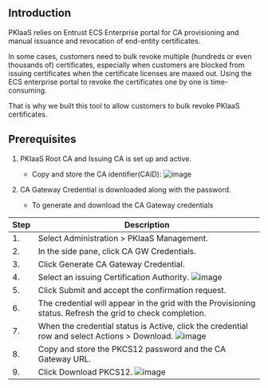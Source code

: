 ## Introduction
PKIaaS relies on Entrust ECS Enterprise portal for CA provisioning and manual issuance and revocation of end-entity certificates. 

In some cases, customers need to bulk revoke multiple (hundreds or even thousands of) certificates, especially when customers are blocked from issuing certificates when the certificate licenses are maxed out.  Using the ECS enterprise portal to revoke the certificates one by one is time-consuming.  

That is why we built this tool to allow customers to bulk revoke PKIaaS certificates.

## Prerequisites
1. PKIaaS Root CA and Issuing CA is set up and active.
   - Copy and store the CA identifier(CAID):
![image](https://user-images.githubusercontent.com/98990887/171658845-a006a93b-bda6-4cf5-9026-b7fa3f734b32.png)

2. CA Gateway Credential is downloaded along with the password.
   - To generate and download the CA Gateway credentials

| Step | Description |
| --- | --- |
| 1. | Select Administration > PKIaaS Management. |
| 2. | In the side pane, click CA GW Credentials. |
| 3. | Click Generate CA Gateway Credential. |
| 4. | Select an issuing Certification Authority. ![image](https://user-images.githubusercontent.com/98990887/172181635-935e89d9-5b37-4c75-b7f7-3a25d350bcab.png) |
| 5. | Click Submit and accept the confirmation request. |
| 6. | The credential will appear in the grid with the Provisioning status. Refresh the grid to check completion. |
| 7. | When the credential status is Active, click the credential row and select Actions > Download. ![image](https://user-images.githubusercontent.com/98990887/172181770-2225d0f8-074d-4b61-81ef-94e75d9e4b0c.png) |
| 8. | Copy and store the PKCS12 password and the CA Gateway URL. |
| 9. | Click Download PKCS12. ![image](https://user-images.githubusercontent.com/98990887/172181900-f3adc645-ca85-4483-b90b-3e0b482d754a.png) |
